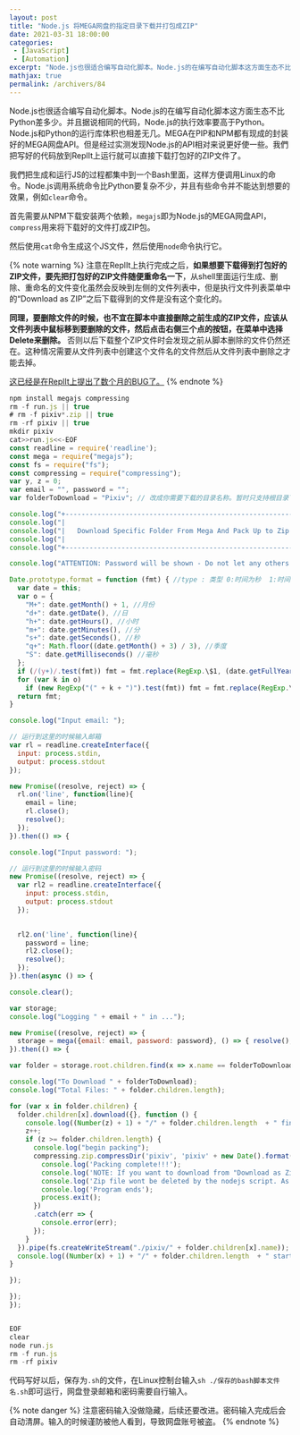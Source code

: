 ```yaml
---
layout: post
title: "Node.js 将MEGA网盘的指定目录下载并打包成ZIP"
date: 2021-03-31 18:00:00
categories: 
 - [JavaScript]
 - [Automation]
excerpt: "Node.js也很适合编写自动化脚本。Node.js的在编写自动化脚本这方面生态不比Python差多少。并且据说相同的代码，Node.js的执行效率要高于Python。Node.js和Python的运行库体积也相差无几。MEGA在PIP和NPM都有现成的封装好的MEGA网盘API。但是经过实测发现Node.js的API相对来说更好使一些。我們把写好的代码放到ReplIt上运行就可以直接下载打包好的ZIP文件了。"
mathjax: true
permalink: /archivers/84
---
```


Node.js也很适合编写自动化脚本。Node.js的在编写自动化脚本这方面生态不比Python差多少。并且据说相同的代码，Node.js的执行效率要高于Python。Node.js和Python的运行库体积也相差无几。MEGA在PIP和NPM都有现成的封装好的MEGA网盘API。但是经过实测发现Node.js的API相对来说更好使一些。我們把写好的代码放到ReplIt上运行就可以直接下载打包好的ZIP文件了。

我們把生成和运行JS的过程都集中到一个Bash里面，这样方便调用Linux的命令。Node.js调用系统命令比Python要复杂不少，并且有些命令并不能达到想要的效果，例如```clear```命令。

首先需要从NPM下载安装两个依赖，```megajs```即为Node.js的MEGA网盘API，```compress```用来将下载好的文件打成ZIP包。

然后使用```cat```命令生成这个JS文件，然后使用```node```命令执行它。

{% note warning %}
注意在ReplIt上执行完成之后，**如果想要下载得到打包好的ZIP文件，要先把打包好的ZIP文件随便重命名一下**，从shell里面运行生成、删除、重命名的文件变化虽然会反映到左侧的文件列表中，但是执行文件列表菜单中的“Download as ZIP”之后下载得到的文件是没有这个变化的。

**同理，要删除文件的时候，也不宜在脚本中直接删除之前生成的ZIP文件，应该从文件列表中鼠标移到要删除的文件，然后点击右侧三个点的按钮，在菜单中选择Delete来删除。** 否则以后下载整个ZIP文件时会发现之前从脚本删除的文件仍然还在。这种情况需要从文件列表中创建这个文件名的文件然后从文件列表中删除之才能去掉。

[这已经是在ReplIt上提出了数个月的BUG了。](https://replit.com/talk/ask/Download-as-zip-didnt-download-my-output-files/81622)
{% endnote %}

```js
npm install megajs compressing
rm -f run.js || true
# rm -f pixiv*.zip || true
rm -rf pixiv || true
mkdir pixiv
cat>>run.js<<-EOF
const readline = require('readline');
const mega = require("megajs");
const fs = require("fs");
const compressing = require("compressing");
var y, z = 0;
var email = "", password = "";
var folderToDownload = "Pixiv"; // 改成你需要下载的目录名称。暂时只支持根目录下的一级目录

console.log("+-----------------------------------------------------------+");
console.log("|                                                           |");
console.log("|   Download Specific Folder From Mega And Pack Up to Zip   |");
console.log("|                                                           |");
console.log("+-----------------------------------------------------------+");

console.log("ATTENTION: Password will be shown - Do not let any others see");

Date.prototype.format = function (fmt) { //type : 类型 0:时间为秒  1:时间为毫秒
  var date = this;
  var o = {
    "M+": date.getMonth() + 1, //月份
    "d+": date.getDate(), //日
    "h+": date.getHours(), //小时
    "m+": date.getMinutes(), //分
    "s+": date.getSeconds(), //秒
    "q+": Math.floor((date.getMonth() + 3) / 3), //季度
    "S": date.getMilliseconds() //毫秒
  };
  if (/(y+)/.test(fmt)) fmt = fmt.replace(RegExp.\$1, (date.getFullYear() + "").substr(4 - RegExp.\$1.length));
  for (var k in o)
    if (new RegExp("(" + k + ")").test(fmt)) fmt = fmt.replace(RegExp.\$1, (RegExp.\$1.length == 1) ? (o[k]) : (("00" + o[k]).substr(("" + o[k]).length)));
  return fmt;
}

console.log("Input email: "); 

// 运行到这里的时候输入邮箱
var rl = readline.createInterface({
  input: process.stdin,
  output: process.stdout
});

new Promise((resolve, reject) => { 
  rl.on('line', function(line){
    email = line;
    rl.close();
    resolve();
  });
}).then(() => {

console.log("Input password: ");

// 运行到这里的时候输入密码
new Promise((resolve, reject) => {
  var rl2 = readline.createInterface({
    input: process.stdin,
    output: process.stdout
  });

 
  rl2.on('line', function(line){
    password = line;
    rl2.close();
    resolve();
  });
}).then(async () => {

console.clear();

var storage;
console.log("Logging " + email + " in ...");

new Promise((resolve, reject) => {
  storage = mega({email: email, password: password}, () => { resolve(); });
}).then(() => {

var folder = storage.root.children.find(x => x.name == folderToDownload);

console.log("To Download " + folderToDownload);
console.log("Total Files: " + folder.children.length);

for (var x in folder.children) { 
  folder.children[x].download({}, function () {
    console.log((Number(z) + 1) + "/" + folder.children.length  + " finished");
    z++;
    if (z >= folder.children.length) {
      console.log("begin packing");
      compressing.zip.compressDir('pixiv', 'pixiv' + new Date().format("yyyyMMddhhmmss") + '.zip').then(() => {
        console.log('Packing complete!!!');
        console.log('NOTE: If you want to download from "Download as Zip" in the upper right menu, you must rename this zip file to something else, in the menu next to the zip file, in the file list on the left hand side. Otherwise the zip wont contain the zip you want. This is a ReplIt bug months ago.');
        console.log('Zip file wont be deleted by the nodejs script. As the downloaded zip would preserve the zip file just deleted. The previous zip file is strongly suggested to delete manually in the file list on the left hand side.');
        console.log('Program ends');
        process.exit();
      })
      .catch(err => {
        console.error(err);
      });
    }
  }).pipe(fs.createWriteStream("./pixiv/" + folder.children[x].name)); 
  console.log((Number(x) + 1) + "/" + folder.children.length  + " started");
}

});

});
});


EOF
clear
node run.js
rm -f run.js
rm -rf pixiv
```

代码写好以后，保存为```.sh```的文件，在Linux控制台输入```sh ./保存的bash脚本文件名.sh```即可运行，网盘登录邮箱和密码需要自行输入。

{% note danger %}
注意密码输入没做隐藏，后续还要改进。密码输入完成后会自动清屏。输入的时候谨防被他人看到，导致网盘账号被盗。
{% endnote %}